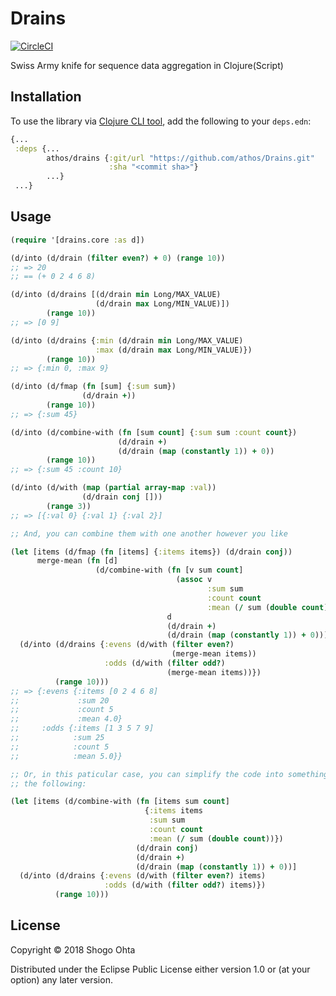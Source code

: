 # Drains
[![CircleCI](https://circleci.com/gh/athos/Drains.svg?style=shield)](https://circleci.com/gh/athos/Drains)

Swiss Army knife for sequence data aggregation in Clojure(Script)

## Installation

To use the library via [Clojure CLI tool](https://clojure.org/guides/deps_and_cli), add the following to your `deps.edn`:

```clj
{...
 :deps {...
        athos/drains {:git/url "https://github.com/athos/Drains.git"
                      :sha "<commit sha>"}
        ...}
 ...}
```

## Usage

```clj
(require '[drains.core :as d])

(d/into (d/drain (filter even?) + 0) (range 10))
;; => 20
;; == (+ 0 2 4 6 8)

(d/into (d/drains [(d/drain min Long/MAX_VALUE)
                   (d/drain max Long/MIN_VALUE)])
        (range 10))
;; => [0 9]

(d/into (d/drains {:min (d/drain min Long/MAX_VALUE)
                   :max (d/drain max Long/MIN_VALUE)})
        (range 10))
;; => {:min 0, :max 9}

(d/into (d/fmap (fn [sum] {:sum sum})
                (d/drain +))
        (range 10))
;; => {:sum 45}

(d/into (d/combine-with (fn [sum count] {:sum sum :count count})
                        (d/drain +)
                        (d/drain (map (constantly 1)) + 0))
        (range 10))
;; => {:sum 45 :count 10}

(d/into (d/with (map (partial array-map :val))
                (d/drain conj []))
        (range 3))
;; => [{:val 0} {:val 1} {:val 2}]

;; And, you can combine them with one another however you like

(let [items (d/fmap (fn [items] {:items items}) (d/drain conj))
      merge-mean (fn [d]
                   (d/combine-with (fn [v sum count]
                                     (assoc v
                                            :sum sum
                                            :count count
                                            :mean (/ sum (double count))))
                                   d
                                   (d/drain +)
                                   (d/drain (map (constantly 1)) + 0)))]
  (d/into (d/drains {:evens (d/with (filter even?)
                                    (merge-mean items))
                     :odds (d/with (filter odd?)
                                   (merge-mean items))})
          (range 10)))
;; => {:evens {:items [0 2 4 6 8]
;;             :sum 20
;;             :count 5
;;             :mean 4.0}
;;     :odds {:items [1 3 5 7 9]
;;            :sum 25
;;            :count 5
;;            :mean 5.0}}

;; Or, in this paticular case, you can simplify the code into something like
;; the following:

(let [items (d/combine-with (fn [items sum count]
                              {:items items
                               :sum sum
                               :count count
                               :mean (/ sum (double count))})
                            (d/drain conj)
                            (d/drain +)
                            (d/drain (map (constantly 1)) + 0))]
  (d/into (d/drains {:evens (d/with (filter even?) items)
                     :odds (d/with (filter odd?) items)})
          (range 10)))
```

## License

Copyright © 2018 Shogo Ohta

Distributed under the Eclipse Public License either version 1.0 or (at
your option) any later version.
